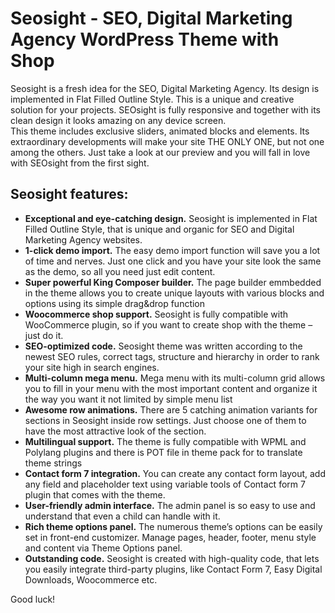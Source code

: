 Seosight - SEO, Digital Marketing Agency WordPress Theme with Shop
===

Seosight is a fresh idea for the SEO, Digital Marketing Agency. Its design is implemented in Flat Filled Outline Style. This is a unique and creative solution for your projects. SEOsight is fully responsive and together with its clean design it looks amazing on any device screen.	 	 
This theme includes exclusive sliders, animated blocks and elements. Its extraordinary developments will make your site THE ONLY ONE, but not one among the others. Just take a look at our preview and you will fall in love with SEOsight from the first sight.	 	 

Seosight features:
---------------

* **Exceptional and eye-catching design.** Seosight is implemented in Flat Filled Outline Style, that is unique and organic for SEO and Digital Marketing Agency websites.
* **1-click demo import.** The easy demo import function will save you a lot of time and nerves. Just one click and you have your site look the same as the demo, so all you need just edit content.	 	 
* **Super powerful King Composer builder.** The page builder emmbedded in the theme allows you to create unique layouts with various blocks and options using its simple drag&amp;drop function	 	 
* **Woocommerce shop support.** Seosight is fully compatible with WooCommerce plugin, so if you want to create shop with the theme – just do it.
* **SEO-optimized code.** Seosight theme was written according to the newest SEO rules, correct tags, structure and hierarchy in order to rank your site high in search engines.	 	 
* **Multi-column mega menu.** Mega menu with its multi-column grid allows you to fill in your menu with the most important content and organize it the way you want it not limited by simple menu list	 	 
* **Awesome row animations.** There are 5 catching animation variants for sections in Seosight inside row settings. Just choose one of them to have the most attractive look of the section.	 
* **Multilingual support.** The theme is fully compatible with WPML and Polylang plugins and there is POT file in theme pack for to translate theme strings
* **Contact form 7 integration.** You can create any contact form layout, add any field and placeholder text using variable tools of Contact form 7 plugin that comes with the theme.	 	 
* **User-friendly admin interface.** The admin panel is so easy to use and understand that even a child can handle with it.
* **Rich theme options panel.** The numerous theme’s options can be easily set in front-end customizer. Manage pages, header, footer, menu style and content via Theme Options panel.	 	 
* **Outstanding code.** Seosight is created with high-quality code, that lets you easily integrate third-party plugins, like Contact Form 7, Easy Digital Downloads, Woocommerce etc.	 	 

Good luck!
